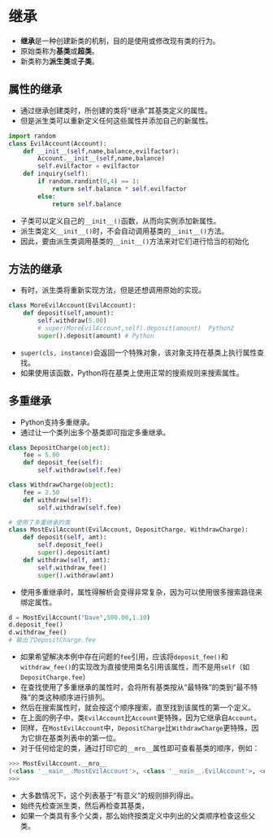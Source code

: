 # 继承
* **继承**是一种创建新类的机制，目的是使用或修改现有类的行为。
* 原始类称为**基类**或**超类**。
* 新类称为**派生类**或**子类**。
## 属性的继承
* 通过继承创建类时，所创建的类将“继承”其基类定义的属性。
* 但是派生类可以重新定义任何这些属性并添加自己的新属性。
```python
import random
class EvilAccount(Account):
    def __init__(self,name,balance,evilfactor):
        Account.__init__(self,name,balance)
        self.evilfactor = evilfactor
    def inquiry(self):
        if random.randint(0,4) == 1:
            return self.balance * self.evilfactor
        else:
            return self.balance
```
* 子类可以定义自己的``__init__()``函数，从而向实例添加新属性。
* 派生类定义``__init__()``时，不会自动调用基类的``__init__()``方法。
* 因此，要由派生类调用基类的``__init__()``方法来对它们进行恰当的初始化
## 方法的继承
* 有时，派生类将重新实现方法，但是还想调用原始的实现。
```python
class MoreEvilAccount(EvilAccount):
    def deposit(self,amount):
        self.withdraw(5.00)
        # super(MoreEvilAccount,self).deposit(amount)  Python2
        super().deposit(amount) # Python
```
* ``super(cls, instance)``会返回一个特殊对象，该对象支持在基类上执行属性查找。
* 如果使用该函数，Python将在基类上使用正常的搜索规则来搜索属性。
## 多重继承
* Python支持多重继承。
* 通过让一个类列出多个基类即可指定多重继承。
```python
class DepositCharge(object):
    fee = 5.00
    def deposit_fee(self):
        self.withdraw(self.fee)

class WithdrawCharge(object):
    fee = 2.50
    def withdraw(self):
        self.withdraw(self.fee)

# 使用了多重继承的类
class MostEvilAccount(EvilAccount, DepositCharge, WithdrawCharge):
    def deposit(self, amt):
        self.deposit_fee()
        super().deposit(amt)
    def withdraw(self, amt):
        self.withdraw_fee()
        super().withdraw(amt)
```

* 使用多重继承时，属性得解析会变得非常复杂，因为可以使用很多搜索路径来绑定属性。
```python
d = MostEvilAccount("Dave",500.00,1.10)
d.deposit_fee()
d.withdraw_fee()
# 输出了DepositCharge.fee
```
* 如果希望解决本例中存在问题的``fee``引用，应该将``deposit_fee()``和``withdraw_fee()``的实现改为直接使用类名引用该属性，而不是用``self``（如``DepositCharge.fee``）
* 在查找使用了多重继承的属性时，会将所有基类按从“最特殊”的类到“最不特殊”的类这种顺序进行排列。
* 然后在搜索属性时，就会按这个顺序搜索，直至找到该属性的第一个定义。
* 在上面的例子中，类``EvilAccount``比``Account``更特殊，因为它继承自``Account``。
* 同样，在``MostEvilAccount``中，``DepositCharge``比``WithdrawCharge``更特殊，因为它排在基类列表中的第一位。
* 对于任何给定的类，通过打印它的``__mro__``属性即可查看基类的顺序，例如：
```python
>>> MostEvilAccount.__mro__
(<class '__main__.MostEvilAccount'>, <class '__main__.EvilAccount'>, <class '__main__.Account'>, <class '__main__.DepositCharge'>, <class '__main__.WithdrawCharge'>, <class 'object'>)
>>> 
```
* 大多数情况下，这个列表基于“有意义”的规则排列得出。
* 始终先检查派生类，然后再检查其基类，
* 如果一个类具有多个父类，那么始终按类定义中列出的父类顺序检查这些父类。
